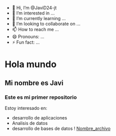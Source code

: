 - 👋 Hi, I’m @JaviD24-jt
- 👀 I’m interested in ...
- 🌱 I’m currently learning ...
- 💞️ I’m looking to collaborate on ...
- 📫 How to reach me ...
- 😄 Pronouns: ...
- ⚡ Fun fact: ...

# Hola mundo
## Mi nombre es Javi
### Este es mi primer repositorio
Estoy interesado en:
* desarrollo de aplicaciones
* Analisis de datos
* desarrollo de bases de datos 
! [Nombre_archivo](link)
